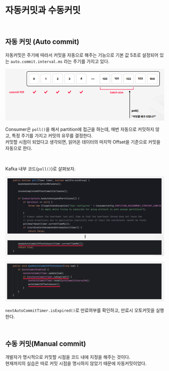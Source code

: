 # 자동커밋과 수동커밋

<br>

## 자동 커밋 (Auto commit)
자동커밋은 주기에 따라서 커밋을 자동으로 해주는 기능으로 기본 값 5초로 설정되어 있는 `auto.commit.interval.ms` 라는 주기를 가지고 있다.  

![Auto Commit](../../../md_resource/Auto%20Commit1.PNG)

Consumer은 `poll()`을 해서 partition에 접근을 하는데, 매번 자동으로 커밋하지 않고, 특정 주기를 가지고 커밋의 유무를 결정한다.  
커밋할 시점이 되었다고 생각되면, 읽어온 데이터의 마지막 Offset을 기준으로 커밋을 자동으로 한다.

<br>

Kafka 내부 코드(`poll()`)로 살펴보자.

![Auto Commit](../../../md_resource/Auto%20Commit2.PNG)

![Auto Commit](../../../md_resource/Auto%20Commit3.PNG)

`nextAutoCommitTimer.isExpired()`로 만료여부를 확인하고, 만료시 오토커밋을 실행한다.

<br>

## 수동 커밋(Manual commit)

개발자가 명시적으로 커밋할 시점을 코드 내에 지정을 해주는 것이다.  
현재까지의 실습은 따로 커밋 시점을 명시하지 않았기 때문에 자동커밋이었다.
